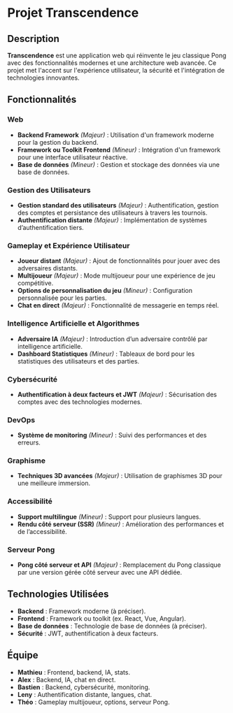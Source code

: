 # Projet Transcendence

## Description

**Transcendence** est une application web qui réinvente le jeu classique Pong avec des fonctionnalités modernes et une architecture web avancée. Ce projet met l'accent sur l'expérience utilisateur, la sécurité et l'intégration de technologies innovantes.

## Fonctionnalités

### Web
- **Backend Framework** *(Majeur)* : Utilisation d'un framework moderne pour la gestion du backend.
- **Framework ou Toolkit Frontend** *(Mineur)* : Intégration d'un framework pour une interface utilisateur réactive.
- **Base de données** *(Mineur)* : Gestion et stockage des données via une base de données.

### Gestion des Utilisateurs
- **Gestion standard des utilisateurs** *(Majeur)* : Authentification, gestion des comptes et persistance des utilisateurs à travers les tournois.
- **Authentification distante** *(Majeur)* : Implémentation de systèmes d’authentification tiers.

### Gameplay et Expérience Utilisateur
- **Joueur distant** *(Majeur)* : Ajout de fonctionnalités pour jouer avec des adversaires distants.
- **Multijoueur** *(Majeur)* : Mode multijoueur pour une expérience de jeu compétitive.
- **Options de personnalisation du jeu** *(Mineur)* : Configuration personnalisée pour les parties.
- **Chat en direct** *(Majeur)* : Fonctionnalité de messagerie en temps réel.

### Intelligence Artificielle et Algorithmes
- **Adversaire IA** *(Majeur)* : Introduction d’un adversaire contrôlé par intelligence artificielle.
- **Dashboard Statistiques** *(Mineur)* : Tableaux de bord pour les statistiques des utilisateurs et des parties.

### Cybersécurité
- **Authentification à deux facteurs et JWT** *(Majeur)* : Sécurisation des comptes avec des technologies modernes.

### DevOps
- **Système de monitoring** *(Mineur)* : Suivi des performances et des erreurs.

### Graphisme
- **Techniques 3D avancées** *(Majeur)* : Utilisation de graphismes 3D pour une meilleure immersion.

### Accessibilité
- **Support multilingue** *(Mineur)* : Support pour plusieurs langues.
- **Rendu côté serveur (SSR)** *(Mineur)* : Amélioration des performances et de l’accessibilité.

### Serveur Pong
- **Pong côté serveur et API** *(Majeur)* : Remplacement du Pong classique par une version gérée côté serveur avec une API dédiée.

## Technologies Utilisées
- **Backend** : Framework moderne (à préciser).
- **Frontend** : Framework ou toolkit (ex. React, Vue, Angular).
- **Base de données** : Technologie de base de données (à préciser).
- **Sécurité** : JWT, authentification à deux facteurs.

## Équipe
- **Mathieu** : Frontend, backend, IA, stats.
- **Alex** : Backend, IA, chat en direct.
- **Bastien** : Backend, cybersécurité, monitoring.
- **Leny** : Authentification distante, langues, chat.
- **Théo** : Gameplay multijoueur, options, serveur Pong.
